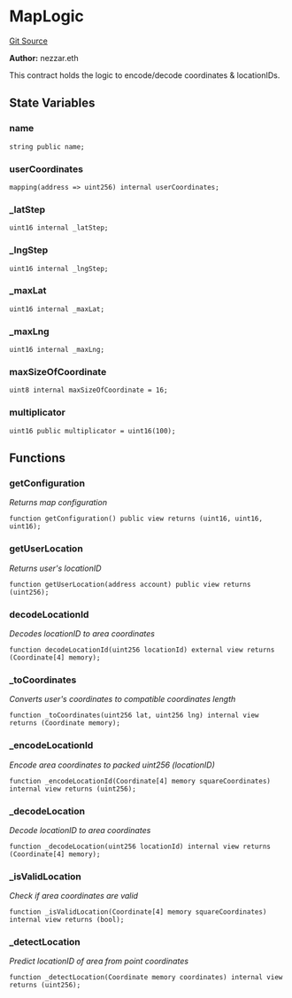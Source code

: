 # MapLogic
[Git Source](https://github.com/nezz0746/lens-simple-map/blob/95972a29578cd8a5ca3ebd68f73f966d33940d9b/src/logic/MapLogic.sol)

**Author:**
nezzar.eth

This contract holds the logic to encode/decode coordinates & locationIDs.


## State Variables
### name

```solidity
string public name;
```


### userCoordinates

```solidity
mapping(address => uint256) internal userCoordinates;
```


### _latStep

```solidity
uint16 internal _latStep;
```


### _lngStep

```solidity
uint16 internal _lngStep;
```


### _maxLat

```solidity
uint16 internal _maxLat;
```


### _maxLng

```solidity
uint16 internal _maxLng;
```


### maxSizeOfCoordinate

```solidity
uint8 internal maxSizeOfCoordinate = 16;
```


### multiplicator

```solidity
uint16 public multiplicator = uint16(100);
```


## Functions
### getConfiguration

*Returns map configuration*


```solidity
function getConfiguration() public view returns (uint16, uint16, uint16);
```

### getUserLocation

*Returns user's locationID*


```solidity
function getUserLocation(address account) public view returns (uint256);
```

### decodeLocationId

*Decodes locationID to area coordinates*


```solidity
function decodeLocationId(uint256 locationId) external view returns (Coordinate[4] memory);
```

### _toCoordinates

*Converts user's coordinates to compatible coordinates length*


```solidity
function _toCoordinates(uint256 lat, uint256 lng) internal view returns (Coordinate memory);
```

### _encodeLocationId

*Encode area coordinates to packed uint256 (locationID)*


```solidity
function _encodeLocationId(Coordinate[4] memory squareCoordinates) internal view returns (uint256);
```

### _decodeLocation

*Decode locationID to area coordinates*


```solidity
function _decodeLocation(uint256 locationId) internal view returns (Coordinate[4] memory);
```

### _isValidLocation

*Check if area coordinates are valid*


```solidity
function _isValidLocation(Coordinate[4] memory squareCoordinates) internal view returns (bool);
```

### _detectLocation

*Predict locationID of area from point coordinates*


```solidity
function _detectLocation(Coordinate memory coordinates) internal view returns (uint256);
```

